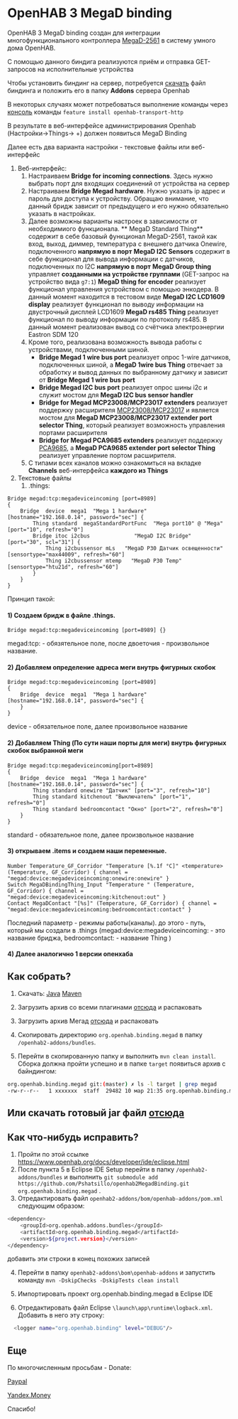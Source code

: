 
# OpenHAB 3 MegaD binding

OpenHAB 3 MegaD binding создан для интеграции многофункционального контроллера [MegaD-2561](https://www.ab-log.ru/smart-house/ethernet/megad-2561 " ") в систему умного дома OpenHAB.

С помощью данного биндига реализуются приём и отправка GET-запросов на исполнительные устройства

Чтобы установить биндинг на сервер, потребуется [скачать](https://github.com/Pshatsillo/openhab2MegadBinding/releases)  файл биндинга и положить его в папку **Addons** сервера Openhab

В некоторых случаях может потребоваться выполнение команды через [консоль](https://www.openhab.org/docs/administration/console.html) команды `feature install openhab-transport-http`

В результате в веб-интерфейсе администрирования Openhab (Настройки->Things-> +)  должен появиться MegaD Binding

Далее есть два варианта настройки - текстовые файлы или веб-интерфейс

1. Веб-интерфейс:
	1. Настраиваем **Bridge for incoming connections**. Здесь нужно выбрать порт для входящих соединений от устройства на сервер
	1. Настраиваем **Bridge Megad hardware**. Нужно указать ip адрес и пароль для доступа к устройству. Обращаю внимание, что данный бридж зависит от предыдущего и его нужно обязательно указать в настройках.
	1. Далее возможны варианты настроек в зависимости от необходимиого функционала. 
	** MegaD Standard Thing** содержит в себе базовый функционал MegaD-2561, такой как вход, выход, диммер, температура с внешнего датчика Onewire, подключенного **напрямую в порт**
	**MegaD I2C Sensors** содержит в себе функционал для вывода информации с датчиков, подключенных по I2C **напрямую в порт**
	**MegaD Group thing** управляет **созданными на устройстве группами** (GET-запрос на устройство вида `g7:1`)
	**MegaD thing for encoder** реализует функционал управления устройством с помощью энкодера. В данный момент находится в тестовом виде
	**MegaD I2C LCD1609 display** реализует функционал по выводу информации на двустрочный дисплей LCD1609
	**MegaD rs485 Thing** реализует функционал по выводу информации по протоколу rs485. В данный момент реализован вывод со счётчика электроэнергии Eastron SDM 120
	1. Кроме того, реализована возможность вывода работы с устройствами, подключенными шиной.
		- **Bridge Megad 1 wire bus port** реализует опрос 1-wire датчиков, подключенных шиной, а **MegaD 1wire bus Thing** отвечает за обработку и вывод данных по выбранному датчику и зависит от **Bridge Megad 1 wire bus port**
		- **Bridge Megad I2C bus port** реализует опрос шины i2c и служит мостом для **MegaD I2C bus sensor handler**
		- **Bridge for Megad MCP23008/MCP23017 extenders** реализует поддержку расширителя [MCP23008/MCP23017](https://www.ab-log.ru/smart-house/ethernet/megad-2561#conf-exp-mcp) и является мостом для **MegaD MCP23008/MCP23017 extender port selector Thing**, который реализует возможность управления портами расширителя
		- **Bridge for Megad PCA9685 extenders** реализует поддержку  [PCA9685](https://www.ab-log.ru/smart-house/ethernet/megad-2561#conf-exp-pca), а **MegaD PCA9685 extender port selector Thing** реализует управление портом расширителя.
	1. С типами всех каналов можно ознакомиться на вкладке **Channels** веб-интерфейса **каждого из Things**
1. Текстовые файлы
	1. .things:

```
Bridge megad:tcp:megadeviceincoming [port=8989]
{
	Bridge  device  mega1  "Mega 1 hardware"  [hostname="192.168.0.14", password="sec"] {
		Thing standard  megaStandardPortFunc  "Mega port10" @ "Mega" [port="10", refresh="0"]
		Bridge itoc i2cbus              "MegaD I2C Bridge"           [port="30", scl="31"] {
			Thing i2cbussensor mLs   "MegaD P30 Датчик освещенности"  [sensortype="max44009", refresh="60"]
			Thing i2cbussensor mtemp   "MegaD P30 Temp"       [sensortype="htu21d", refresh="60"]
		}
	}
}
```


Принцип такой: 
#### 1) Создаем бридж в файле .things.

```
Bridge megad:tcp:megadeviceincoming [port=8989] {}
```

megad:tcp: - обязятельное поле, после двоеточия - произвольное название.
#### 2) Добавляем определение адреса меги внутрь фигурных скобок

```
Bridge megad:tcp:megadeviceincoming [port=8989]
{
	Bridge  device  mega1  "Mega 1 hardware"  [hostname="192.168.0.14", password="sec"] {
	}
}
```

device - обязательное поле, далее произвольное название

#### 2) Добавляем Thing (По сути наши порты для меги) внутрь фигурных скобок выбранной меги

```
Bridge megad:tcp:megadeviceincoming[port=8989]
{
	Bridge  device  mega1  "Mega 1 hardware"  [hostname="192.168.0.14", password="sec"] {
		Thing standard onewire "Датчик" [port="3", refresh="10"]
		Thing standard kitchenout "Выключатель" [port="1", refresh="0"]
		Thing standard bedroomcontact "Окно" [port="2", refresh="0"]
	}
}

```

standard - обязательное поле, далее произвольное название

#### 3) открываем .items и создаем наши переменные.

```
Number Temperature_GF_Corridor "Temperature [%.1f °C]" <temperature> (Temperature, GF_Corridor) { channel = "megad:device:megadeviceincoming:onewire:onewire" }
Switch MegaDBindingThing_Input "Temperature " (Temperature, GF_Corridor) { channel = "megad:device:megadeviceincoming:kitchenout:out" } 
Contact MegaDContact "[%s]" (Temperature, GF_Corridor) { channel = "megad:device:megadeviceincoming:bedroomcontact:contact" }
```

Последний параметр - режимы работы(каналы). до этого - путь, который мы создали в .things (megad:device:megadeviceincoming: - это название бриджа, bedroomcontact: - название Thing )


#### 4) Далее аналогично 1 версии опенхаба

## Как собрать?

1. Скачать: 
	[Java](https://jdk.java.net/12/)
	[Maven](https://maven.apache.org/download.cgi)

2. Загрузить архив со всеми плагинами [отсюда](https://github.com/openhab/openhab2-addons/archive/master.zip) и распаковать
3. Загрузить архив Мегад [отсюда](https://github.com/Pshatsillo/openhab2MegadBinding/archive/master.zip) и распаковать
2. Скопировать директорию `org.openhab.binding.megad` в папку `/openhab2-addons/bundles`.
3. Перейти в скопированную папку и выполнить `mvn clean install`. Сборка должна пройти успешно и в папке `target` появиться архив с байндингом:

```bash
org.openhab.binding.megad git:(master) ✗ ls -l target | grep megad
-rw-r--r--   1 xxxxxxx  staff  29482 10 мар 21:35 org.openhab.binding.megad-2.5.0-SNAPSHOT.jar
```

## Или скачать готовый jar файл [отсюда](https://github.com/Pshatsillo/openhab2MegadBinding/releases)

## Как что-нибудь исправить?

1. Пройти по этой ссылке https://www.openhab.org/docs/developer/ide/eclipse.html
2. После пункта 5 в Eclipse IDE Setup перейти в папку `/openhab2-addons/bundles` и выполнить `git submodule add  https://github.com/Pshatsillo/openhab2MegadBinding.git org.openhab.binding.megad` .
3. Отредактировать файл `openhab2-addons/bom/openhab-addons/pom.xml` следующим образом: 

```bash
<dependency>
    <groupId>org.openhab.addons.bundles</groupId>
    <artifactId>org.openhab.binding.megad</artifactId>
    <version>${project.version}</version>
</dependency> 
```

добавить эти строки в конец похожих записей

4. Перейти в папку `openhab2-addons\bom\openhab-addons` и запустить команду `mvn -DskipChecks -DskipTests clean install`

5. Импортировать проект org.openhab.binding.megad в Eclipse IDE

6. Отредактировать файл Eclipse `\launch\app\runtime\logback.xml`. Добавить в него эту строку: 

```bash
  <logger name="org.openhab.binding" level="DEBUG"/>
```

## Еще

По многочисленным просьбам - Donate:

[Paypal](https://www.paypal.com/cgi-bin/webscr?cmd=_s-xclick&hosted_button_id=P38VCVDQMSMYQ) 

[Yandex.Money](https://money.yandex.ru/to/410011024847033)

Спасибо!
